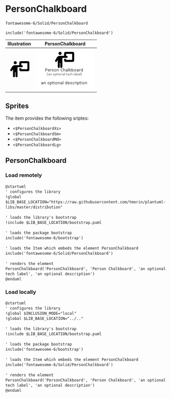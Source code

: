 # PersonChalkboard


```text
fontawesome-6/Solid/PersonChalkboard
```

```text
include('fontawesome-6/Solid/PersonChalkboard')
```



| Illustration | PersonChalkboard |
| :---: | :---: |
| ![illustration for Illustration](../../fontawesome-6/Solid/PersonChalkboard.png) | ![illustration for PersonChalkboard](../../fontawesome-6/Solid/PersonChalkboard.Local.png) |



## Sprites
The item provides the following sriptes:

- `<$PersonChalkboardXs>`
- `<$PersonChalkboardSm>`
- `<$PersonChalkboardMd>`
- `<$PersonChalkboardLg>`





## PersonChalkboard

### Load remotely
```plantuml
@startuml
' configures the library
!global $LIB_BASE_LOCATION="https://raw.githubusercontent.com/tmorin/plantuml-libs/master/distribution"

' loads the library's bootstrap
!include $LIB_BASE_LOCATION/bootstrap.puml

' loads the package bootstrap
include('fontawesome-6/bootstrap')

' loads the Item which embeds the element PersonChalkboard
include('fontawesome-6/Solid/PersonChalkboard')

' renders the element
PersonChalkboard('PersonChalkboard', 'Person Chalkboard', 'an optional tech label', 'an optional description')
@enduml
```

### Load locally
```plantuml
@startuml
' configures the library
!global $INCLUSION_MODE="local"
!global $LIB_BASE_LOCATION="../.."

' loads the library's bootstrap
!include $LIB_BASE_LOCATION/bootstrap.puml

' loads the package bootstrap
include('fontawesome-6/bootstrap')

' loads the Item which embeds the element PersonChalkboard
include('fontawesome-6/Solid/PersonChalkboard')

' renders the element
PersonChalkboard('PersonChalkboard', 'Person Chalkboard', 'an optional tech label', 'an optional description')
@enduml
```

